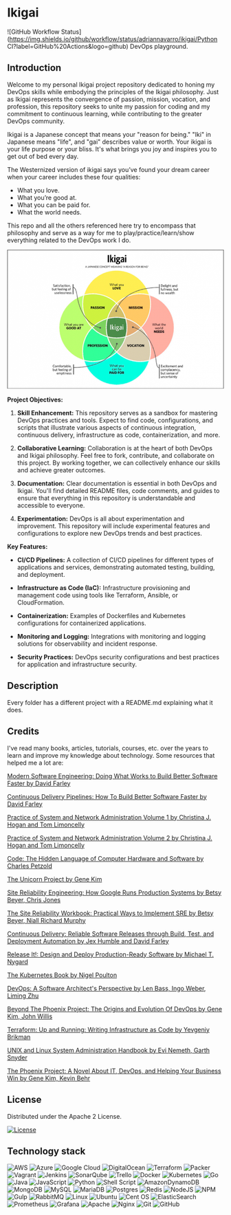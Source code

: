 # Ikigai
![GitHub Workflow Status](https://img.shields.io/github/workflow/status/adriannavarro/ikigai/Python CI?label=GitHub%20Actions&logo=github)
DevOps playground.
## Introduction

Welcome to my personal Ikigai project repository dedicated to honing my DevOps skills while embodying the principles of the Ikigai philosophy. Just as Ikigai represents the convergence of passion, mission, vocation, and profession, this repository seeks to unite my passion for coding and my commitment to continuous learning, while contributing to the greater DevOps community.

Ikigai is a Japanese concept that means your "reason for being." "Iki" in Japanese means "life", and "gai" describes value or worth. Your ikigai is your life purpose or your bliss. It's what brings you joy and inspires you to get out of bed every day.

The Westernized version of ikigai says you’ve found your dream career when your career includes these four qualities:

- What you love.
- What you’re good at.
- What you can be paid for.
- What the world needs.

This repo and all the others referenced here try to encompass that philosophy and serve as a way for me to play/practice/learn/show everything related to the DevOps work I do.

![Alt text](ikigai.png)

**Project Objectives:**

1. **Skill Enhancement:** This repository serves as a sandbox for mastering DevOps practices and tools. Expect to find code, configurations, and scripts that illustrate various aspects of continuous integration, continuous delivery, infrastructure as code, containerization, and more.

2. **Collaborative Learning:** Collaboration is at the heart of both DevOps and Ikigai philosophy. Feel free to fork, contribute, and collaborate on this project. By working together, we can collectively enhance our skills and achieve greater outcomes.

3. **Documentation:** Clear documentation is essential in both DevOps and Ikigai. You'll find detailed README files, code comments, and guides to ensure that everything in this repository is understandable and accessible to everyone.

4. **Experimentation:** DevOps is all about experimentation and improvement. This repository will include experimental features and configurations to explore new DevOps trends and best practices.

**Key Features:**

- **CI/CD Pipelines:** A collection of CI/CD pipelines for different types of applications and services, demonstrating automated testing, building, and deployment.

- **Infrastructure as Code (IaC):** Infrastructure provisioning and management code using tools like Terraform, Ansible, or CloudFormation.

- **Containerization:** Examples of Dockerfiles and Kubernetes configurations for containerized applications.

- **Monitoring and Logging:** Integrations with monitoring and logging solutions for observability and incident response.

- **Security Practices:** DevOps security configurations and best practices for application and infrastructure security.

## Description

Every folder has a different project with a README.md explaining what it does.

## Credits


I've read many books, articles, tutorials, courses, etc. over the years to learn and improve my knowledge about technology.
Some resources that helped me a lot are:


[Modern Software Engineering: Doing What Works to Build Better Software Faster by David Farley](https://www.amazon.co.uk/gp/product/B09GG6XKS4/ref=x_gr_bb_amazon?ie=UTF8&tag=x_gr_bb_amazon-21&linkCode=as2&camp=1634&creative=6738)

[Continuous Delivery Pipelines: How To Build Better Software Faster by David Farley](https://www.amazon.co.uk/gp/product/B096YGZVZ9/ref=x_gr_bb_amazon?ie=UTF8&tag=x_gr_bb_amazon-21&linkCode=as2&camp=1634&creative=6738)

[Practice of System and Network Administration Volume 1 by Christina J. Hogan and Tom Limoncelly](https://www.amazon.co.uk/Practice-System-Network-Administration-Enterprise-ebook/dp/B01MFCSNQZ/ref=sr_1_2?crid=3G3MWUR5BGIIT&keywords=practice+of+Cloud+System+Administration+volume+1&qid=1694258973&sprefix=practice+of+cloud+system+administration+volume+1%2Caps%2C109&sr=8-2)

[Practice of System and Network Administration Volume 2 by Christina J. Hogan and Tom Limoncelly](https://www.amazon.co.uk/Practice-Cloud-System-Administration-Practices-ebook/dp/B00N7N2CRQ/ref=sr_1_17?keywords=cloud+engineering&qid=1694258924&sprefix=cloud+engine%2Caps%2C125&sr=8-17)

[Code: The Hidden Language of Computer Hardware and Software by Charles Petzold](https://www.amazon.co.uk/gp/product/B0B123P5GV/ref=x_gr_bb_amazon?ie=UTF8&tag=x_gr_bb_amazon-21&linkCode=as2&camp=1634&creative=6738)

[The Unicorn Project by Gene Kim](https://www.amazon.co.uk/gp/product/1942788762/ref=x_gr_bb_amazon?ie=UTF8&tag=x_gr_bb_amazon-21&linkCode=as2&camp=1634&creative=6738)

[Site Reliability Engineering: How Google Runs Production Systems by Betsy Beyer, Chris Jones](https://www.amazon.co.uk/gp/product/B01DCPXKZ6/ref=x_gr_bb_amazon?ie=UTF8&tag=x_gr_bb_amazon-21&linkCode=as2&camp=1634&creative=6738)

[The Site Reliability Workbook: Practical Ways to Implement SRE by Betsy Beyer, Niall Richard Murphy](https://www.amazon.co.uk/gp/product/1492029505/ref=x_gr_bb_amazon?ie=UTF8&tag=x_gr_bb_amazon-21&linkCode=as2&camp=1634&creative=6738)

[Continuous Delivery: Reliable Software Releases through Build, Test, and Deployment Automation by Jex Humble and David Farley](https://www.amazon.co.uk/Continuous-Delivery-Deployment-Automation-Addison-Wesley-ebook/dp/B003YMNVC0/ref=sr_1_1?keywords=continuous+delivery+dave+farley&qid=1694258848&sprefix=continous+del%2Caps%2C114&sr=8-1)

[Release It!: Design and Deploy Production-Ready Software by Michael T. Nygard](https://www.amazon.co.uk/gp/product/0978739213/ref=x_gr_bb_amazon?ie=UTF8&tag=x_gr_bb_amazon-21&linkCode=as2&camp=1634&creative=6738)

[The Kubernetes Book by Nigel Poulton](https://www.amazon.co.uk/Kubernetes-Book-Version-November-2018-ebook/dp/B072TS9ZQZ/ref=sr_1_3?crid=XHDVEYEZDZHB&keywords=kubernetes&qid=1694258881&sprefix=kuben%2Caps%2C150&sr=8-3)

[DevOps: A Software Architect's Perspective by Len Bass, Ingo Weber, Liming Zhu](https://www.amazon.co.uk/gp/product/B00XCF9VCI/ref=x_gr_bb_amazon?ie=UTF8&tag=x_gr_bb_amazon-21&linkCode=as2&camp=1634&creative=6738)

[Beyond The Phoenix Project: The Origins and Evolution Of DevOps by Gene Kim, John Willis](https://www.amazon.co.uk/gp/product/B079V4YRG1/ref=x_gr_bb_amazon?ie=UTF8&tag=x_gr_bb_amazon-21&linkCode=as2&camp=1634&creative=6738)

[Terraform: Up and Running: Writing Infrastructure as Code by Yevgeniy Brikman](https://www.amazon.co.uk/Terraform-Up-Running-Yevgeniy-Brikman-ebook/dp/B0BFVT6XS4/ref=tmm_kin_swatch_0?_encoding=UTF8&qid=1694353112&sr=8-1)

[UNIX and Linux System Administration Handbook by Evi Nemeth, Garth Snyder](https://www.amazon.co.uk/UNIX-Linux-System-Administration-Handbook-ebook/dp/B075MK6LZ7/ref=sr_1_1?keywords=UNIX+and+Linux+System+Administration+Handbook&qid=1694353184&s=books&sr=1-1)

[The Phoenix Project: A Novel About IT, DevOps, and Helping Your Business Win by Gene Kim, Kevin Behr](https://www.amazon.co.uk/gp/product/0988262592/ref=x_gr_bb_amazon?ie=UTF8&tag=x_gr_bb_amazon-21&linkCode=as2&camp=1634&creative=6738)

## License


Distributed under the Apache 2 License.


[![License](https://img.shields.io/badge/License-Apache_2.0-blue.svg)](https://opensource.org/licenses/Apache-2.0)


## Technology stack


![AWS](https://img.shields.io/badge/AWS-%23FF9900.svg?style=for-the-badge&logo=amazon-aws&logoColor=white)
![Azure](https://img.shields.io/badge/azure-%230072C6.svg?style=for-the-badge&logo=microsoftazure&logoColor=white)
![Google Cloud](https://img.shields.io/badge/GoogleCloud-%234285F4.svg?style=for-the-badge&logo=google-cloud&logoColor=white)
![DigitalOcean](https://img.shields.io/badge/DigitalOcean-%230167ff.svg?style=for-the-badge&logo=digitalOcean&logoColor=white)
![Terraform](https://img.shields.io/badge/terraform-%235835CC.svg?style=for-the-badge&logo=terraform&logoColor=white)
![Packer](https://img.shields.io/badge/packer-%23E7EEF0.svg?style=for-the-badge&logo=packer&logoColor=%2302A8EF)
![Vagrant](https://img.shields.io/badge/vagrant-%231563FF.svg?style=for-the-badge&logo=vagrant&logoColor=white)
![Jenkins](https://img.shields.io/badge/jenkins-%232C5263.svg?style=for-the-badge&logo=jenkins&logoColor=white)
![SonarQube](https://img.shields.io/badge/SonarQube-black?style=for-the-badge&logo=sonarqube&logoColor=4E9BCD)
![Trello](https://img.shields.io/badge/Trello-%23026AA7.svg?style=for-the-badge&logo=Trello&logoColor=white)
![Docker](https://img.shields.io/badge/docker-%230db7ed.svg?style=for-the-badge&logo=docker&logoColor=white)
![Kubernetes](https://img.shields.io/badge/kubernetes-%23326ce5.svg?style=for-the-badge&logo=kubernetes&logoColor=white)
![Go](https://img.shields.io/badge/go-%2300ADD8.svg?style=for-the-badge&logo=go&logoColor=white)
![Java](https://img.shields.io/badge/java-%23ED8B00.svg?style=for-the-badge&logo=openjdk&logoColor=white)
![JavaScript](https://img.shields.io/badge/javascript-%23323330.svg?style=for-the-badge&logo=javascript&logoColor=%23F7DF1E)
![Python](https://img.shields.io/badge/python-3670A0?style=for-the-badge&logo=python&logoColor=ffdd54)
![Shell Script](https://img.shields.io/badge/shell_script-%23121011.svg?style=for-the-badge&logo=gnu-bash&logoColor=white)
![AmazonDynamoDB](https://img.shields.io/badge/Amazon%20DynamoDB-4053D6?style=for-the-badge&logo=Amazon%20DynamoDB&logoColor=white)
![MongoDB](https://img.shields.io/badge/MongoDB-%234ea94b.svg?style=for-the-badge&logo=mongodb&logoColor=white)
![MySQL](https://img.shields.io/badge/mysql-%2300f.svg?style=for-the-badge&logo=mysql&logoColor=white)
![MariaDB](https://img.shields.io/badge/MariaDB-003545?style=for-the-badge&logo=mariadb&logoColor=white)
![Postgres](https://img.shields.io/badge/postgres-%23316192.svg?style=for-the-badge&logo=postgresql&logoColor=white)
![Redis](https://img.shields.io/badge/redis-%23DD0031.svg?style=for-the-badge&logo=redis&logoColor=white)
![NodeJS](https://img.shields.io/badge/node.js-6DA55F?style=for-the-badge&logo=node.js&logoColor=white)
![NPM](https://img.shields.io/badge/NPM-%23CB3837.svg?style=for-the-badge&logo=npm&logoColor=white)
![Gulp](https://img.shields.io/badge/GULP-%23CF4647.svg?style=for-the-badge&logo=gulp&logoColor=white)
![RabbitMQ](https://img.shields.io/badge/Rabbitmq-FF6600?style=for-the-badge&logo=rabbitmq&logoColor=white)
![Linux](https://img.shields.io/badge/Linux-FCC624?style=for-the-badge&logo=linux&logoColor=black)
![Ubuntu](https://img.shields.io/badge/Ubuntu-E95420?style=for-the-badge&logo=ubuntu&logoColor=white)
![Cent OS](https://img.shields.io/badge/cent%20os-002260?style=for-the-badge&logo=centos&logoColor=F0F0F0)
![ElasticSearch](https://img.shields.io/badge/-ElasticSearch-005571?style=for-the-badge&logo=elasticsearch)
![Prometheus](https://img.shields.io/badge/Prometheus-E6522C?style=for-the-badge&logo=Prometheus&logoColor=white)
![Grafana](https://img.shields.io/badge/grafana-%23F46800.svg?style=for-the-badge&logo=grafana&logoColor=white)
![Apache](https://img.shields.io/badge/apache-%23D42029.svg?style=for-the-badge&logo=apache&logoColor=white)
![Nginx](https://img.shields.io/badge/nginx-%23009639.svg?style=for-the-badge&logo=nginx&logoColor=white)
![Git](https://img.shields.io/badge/git-%23F05033.svg?style=for-the-badge&logo=git&logoColor=white)
![GitHub](https://img.shields.io/badge/github-%23121011.svg?style=for-the-badge&logo=github&logoColor=white)